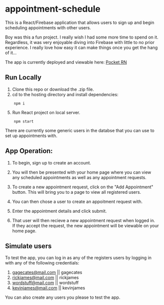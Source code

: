 # appointment-schedule

This is a React/Firebase application that allows users to sign up and begin scheduling appointments with other users. 

Boy was this a fun project. I really wish I had some more time to spend on it. Regardless, it was very enjoyable diving into Firebase with little to no prior experience. I really love how easy it can make things once you get the hang of it...

The app is currently deployed and viewable here: [Pocket RN](https://pocket-rn-7b032.web.app/)

## Run Locally

1. Clone this repo or download the .zip file.
2. cd to the hosting directory and install dependencies:
```
    npm i
```
5. Run React project on local server.
```
    npm start
```


There are currently some generic users in the databse that you can use to set up appointments with.

## App Operation:

1. To begin, sign up to create an account. 

2. You will then be presented with your home page where you can view any scheduled appointments as well as any appointment requests.

3. To create a new appointment request, click on the "Add Appointment" button. This will bring you to a page to view all registered users.

4. You can then chose a user to create an appoitment request with. 

5. Enter the appointment details and click submit. 

6. That user will then recieve a new appointment request when logged in. If they accept the request, the new appointment will be viewable on your home page. 

## Simulate users

To test the app, you can log in as any of the registers users by logging in with any of the following credentials:

1. gagecates@mail.com  ||  gagecates
2. rickjames@mail.com  ||  rickjames
3. wordstuff@mail.com  ||  wordstuff
4. kevinjames@mail.com ||  kevinjames

You can also create any users you please to test the app.